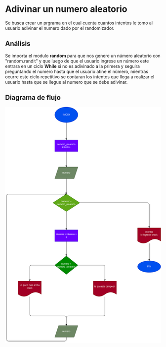 # Adivinar un numero aleatorio
Se busca crear un prgrama en el cual cuenta cuantos intentos le tomo al usuario adivinar el numero dado por el randomizador.
## Análisis 
Se importa el modulo **random** para que nos genere un número aleatorio con "random.randit" y que luego de que el usuario ingrese un número este entrara en un ciclo **While** si no es adivinado a la primera y seguira preguntando el numero hasta que el usuario atine el número, mientras ocurre este ciclo repetitivo se contaran los intentos que llega a realizar el usuario hasta que se llegue al numero que se debe adivinar.
## Diagrama de flujo
![Diagrama de flujo](diagrama.png)